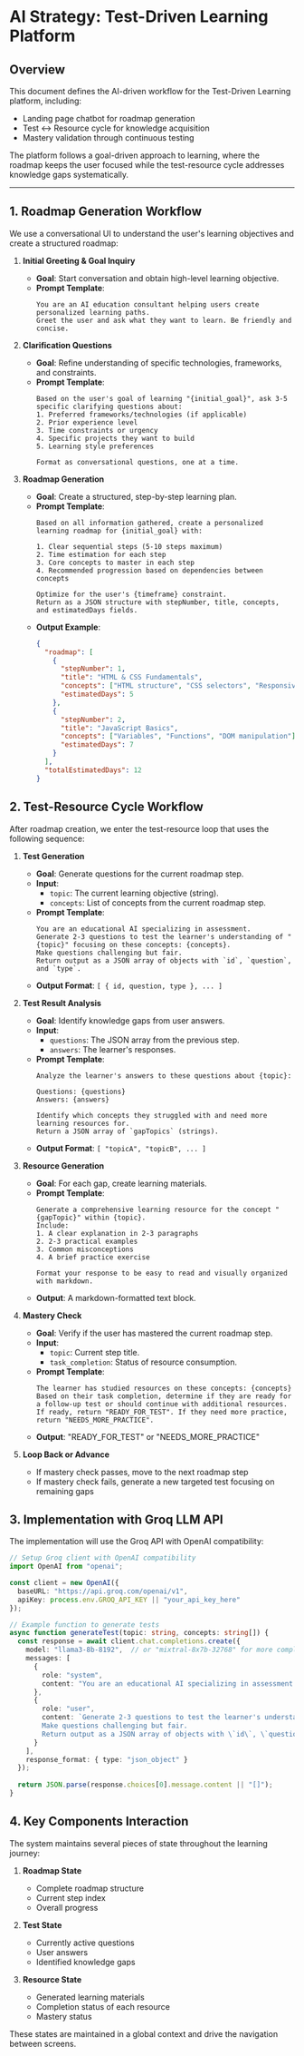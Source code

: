 # AI Strategy: Test-Driven Learning Platform

## Overview
This document defines the AI-driven workflow for the Test-Driven Learning platform, including:
- Landing page chatbot for roadmap generation
- Test ↔ Resource cycle for knowledge acquisition
- Mastery validation through continuous testing

The platform follows a goal-driven approach to learning, where the roadmap keeps the user focused while the test-resource cycle addresses knowledge gaps systematically.

---

## 1. Roadmap Generation Workflow

We use a conversational UI to understand the user's learning objectives and create a structured roadmap:

1. **Initial Greeting & Goal Inquiry**
   - **Goal**: Start conversation and obtain high-level learning objective.
   - **Prompt Template**:
     ```text
     You are an AI education consultant helping users create personalized learning paths.
     Greet the user and ask what they want to learn. Be friendly and concise.
     ```

2. **Clarification Questions**
   - **Goal**: Refine understanding of specific technologies, frameworks, and constraints.
   - **Prompt Template**:
     ```text
     Based on the user's goal of learning "{initial_goal}", ask 3-5 specific clarifying questions about:
     1. Preferred frameworks/technologies (if applicable)
     2. Prior experience level
     3. Time constraints or urgency
     4. Specific projects they want to build
     5. Learning style preferences
     
     Format as conversational questions, one at a time.
     ```

3. **Roadmap Generation**
   - **Goal**: Create a structured, step-by-step learning plan.
   - **Prompt Template**:
     ```text
     Based on all information gathered, create a personalized learning roadmap for {initial_goal} with:
     
     1. Clear sequential steps (5-10 steps maximum)
     2. Time estimation for each step
     3. Core concepts to master in each step
     4. Recommended progression based on dependencies between concepts
     
     Optimize for the user's {timeframe} constraint.
     Return as a JSON structure with stepNumber, title, concepts, and estimatedDays fields.
     ```
   - **Output Example**:
     ```json
     {
       "roadmap": [
         {
           "stepNumber": 1,
           "title": "HTML & CSS Fundamentals",
           "concepts": ["HTML structure", "CSS selectors", "Responsive design"],
           "estimatedDays": 5
         },
         {
           "stepNumber": 2,
           "title": "JavaScript Basics",
           "concepts": ["Variables", "Functions", "DOM manipulation"],
           "estimatedDays": 7
         }
       ],
       "totalEstimatedDays": 12
     }
     ```

## 2. Test-Resource Cycle Workflow

After roadmap creation, we enter the test-resource loop that uses the following sequence:

1. **Test Generation**
   - **Goal**: Generate questions for the current roadmap step.
   - **Input**:
     - `topic`: The current learning objective (string).
     - `concepts`: List of concepts from the current roadmap step.
   - **Prompt Template**:
     ```text
     You are an educational AI specializing in assessment.
     Generate 2-3 questions to test the learner's understanding of "{topic}" focusing on these concepts: {concepts}.
     Make questions challenging but fair.
     Return output as a JSON array of objects with `id`, `question`, and `type`.
     ```
   - **Output Format**: `[ { id, question, type }, ... ]`

2. **Test Result Analysis**
   - **Goal**: Identify knowledge gaps from user answers.
   - **Input**:
     - `questions`: The JSON array from the previous step.
     - `answers`: The learner's responses.
   - **Prompt Template**:
     ```text
     Analyze the learner's answers to these questions about {topic}:
     
     Questions: {questions}
     Answers: {answers}
     
     Identify which concepts they struggled with and need more learning resources for.
     Return a JSON array of `gapTopics` (strings).
     ```
   - **Output Format**: `[ "topicA", "topicB", ... ]`

3. **Resource Generation**
   - **Goal**: For each gap, create learning materials.
   - **Prompt Template**:
     ```text
     Generate a comprehensive learning resource for the concept "{gapTopic}" within {topic}.
     Include:
     1. A clear explanation in 2-3 paragraphs
     2. 2-3 practical examples
     3. Common misconceptions
     4. A brief practice exercise
     
     Format your response to be easy to read and visually organized with markdown.
     ```
   - **Output**: A markdown-formatted text block.

4. **Mastery Check**
   - **Goal**: Verify if the user has mastered the current roadmap step.
   - **Input**:
     - `topic`: Current step title.
     - `task_completion`: Status of resource consumption.
   - **Prompt Template**:
     ```text
     The learner has studied resources on these concepts: {concepts}
     Based on their task completion, determine if they are ready for a follow-up test or should continue with additional resources.
     If ready, return "READY_FOR_TEST". If they need more practice, return "NEEDS_MORE_PRACTICE".
     ```
   - **Output**: "READY_FOR_TEST" or "NEEDS_MORE_PRACTICE"

5. **Loop Back or Advance**
   - If mastery check passes, move to the next roadmap step
   - If mastery check fails, generate a new targeted test focusing on remaining gaps

## 3. Implementation with Groq LLM API

The implementation will use the Groq API with OpenAI compatibility:

```typescript
// Setup Groq client with OpenAI compatibility
import OpenAI from "openai";

const client = new OpenAI({
  baseURL: "https://api.groq.com/openai/v1",
  apiKey: process.env.GROQ_API_KEY || "your_api_key_here"
});

// Example function to generate tests
async function generateTest(topic: string, concepts: string[]) {
  const response = await client.chat.completions.create({
    model: "llama3-8b-8192",  // or "mixtral-8x7b-32768" for more complex reasoning
    messages: [
      {
        role: "system",
        content: "You are an educational AI specializing in assessment."
      },
      {
        role: "user",
        content: `Generate 2-3 questions to test the learner's understanding of "${topic}" focusing on these concepts: ${concepts.join(", ")}.
        Make questions challenging but fair.
        Return output as a JSON array of objects with \`id\`, \`question\`, and \`type\`.`
      }
    ],
    response_format: { type: "json_object" }
  });
  
  return JSON.parse(response.choices[0].message.content || "[]");
}
```

## 4. Key Components Interaction

The system maintains several pieces of state throughout the learning journey:

1. **Roadmap State**
   - Complete roadmap structure 
   - Current step index
   - Overall progress

2. **Test State**
   - Currently active questions
   - User answers
   - Identified knowledge gaps

3. **Resource State**
   - Generated learning materials
   - Completion status of each resource
   - Mastery status

These states are maintained in a global context and drive the navigation between screens. 